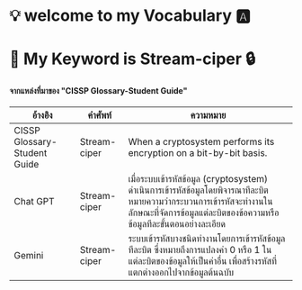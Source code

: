 # 💡 welcome to my Vocabulary 🅰️

# 🔑 My Keyword is Stream-ciper 🔒
 

#### จากแหล่งที่มาของ "CISSP Glossary-Student Guide"
| อ้างอิง | คำศัพท์ | ความหมาย |
| ---- | ---- | ---- |
| CISSP Glossary-Student Guide | Stream-ciper | When a cryptosystem performs its encryption on a bit-by-bit basis. |
| Chat GPT | Stream-ciper | เมื่อระบบเข้ารหัสข้อมูล (cryptosystem) ดำเนินการเข้ารหัสข้อมูลโดยพิจารณาทีละบิต หมายความว่ากระบวนการเข้ารหัสจะทำงานในลักษณะที่จัดการข้อมูลแต่ละบิตของข้อความหรือข้อมูลทีละขั้นตอนอย่างละเอียด |
| Gemini | Stream-ciper | ระบบเข้ารหัสบางชนิดทำงานโดยการเข้ารหัสข้อมูลทีละบิต ซึ่งหมายถึงการแปลงค่า 0 หรือ 1 ในแต่ละบิตของข้อมูลให้เป็นค่าอื่น เพื่อสร้างรหัสที่แตกต่างออกไปจากข้อมูลต้นฉบับ |
